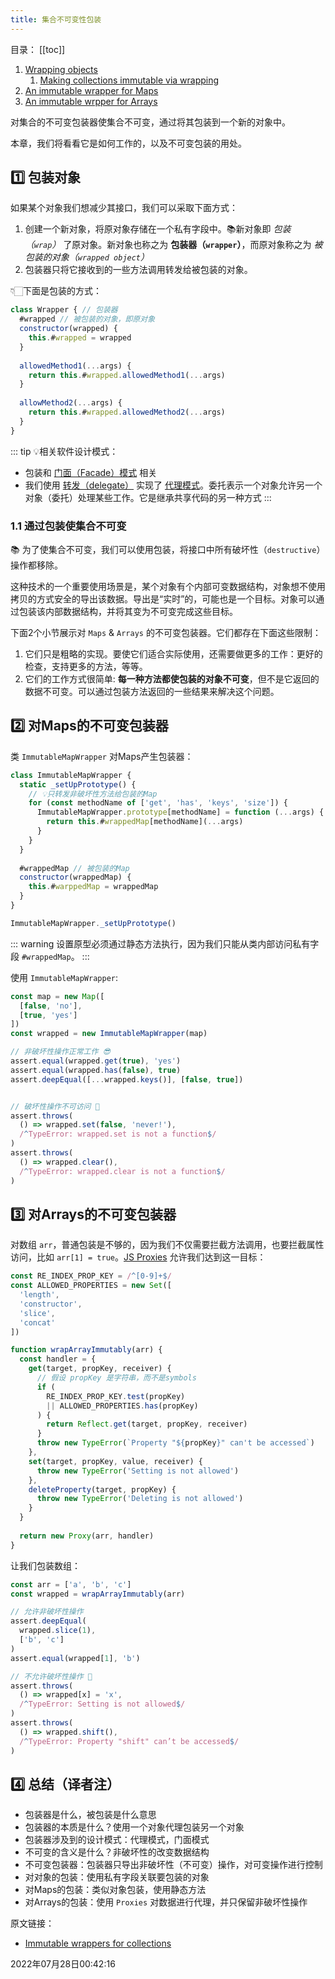 ```yaml
---
title: 集合不可变性包装
---
```

目录：
[[toc]]

1. [Wrapping objects](#1)
   1. [Making collections immutable via wrapping](#1.1)
2. [An immutable wrapper for Maps](#2)
3. [An immutable wrpper for Arrays](#3)

对集合的不可变包装器使集合不可变，通过将其包装到一个新的对象中。

本章，我们将看看它是如何工作的，以及不可变包装的用处。



<p id="1"></p>


## 1️⃣ 包装对象

如果某个对象我们想减少其接口，我们可以采取下面方式：

1. 创建一个新对象，将原对象存储在一个私有字段中。📚新对象即 *包装（`wrap`）* 了原对象。新对象也称之为 **包装器（`wrapper`）**，而原对象称之为 *被包装的对象（`wrapped object`）*
2. 包装器只将它接收到的一些方法调用转发给被包装的对象。

👇🏻下面是包装的方式：

```js {1-2,8}
class Wrapper { // 包装器
  #wrapped // 被包装的对象，即原对象
  constructor(wrapped) {
    this.#wrapped = wrapped
  }
  
  allowedMethod1(...args) {
    return this.#wrapped.allowedMethod1(...args)
  }
  
  allowMethod2(...args) {
    return this.#wrapped.allowedMethod2(...args)
  }
}
```
::: tip
💡相关软件设计模式：

- 包装和 [门面（Facade）模式](https://en.wikipedia.org/wiki/Facade_pattern) 相关
- 我们使用 [转发（delegate）](https://en.wikipedia.org/wiki/Forwarding_(object-oriented_programming)) 实现了 [代理模式](https://en.wikipedia.org/wiki/Delegation_pattern)。委托表示一个对象允许另一个对象（委托）处理某些工作。它是继承共享代码的另一种方式
:::

<p id="1.1"></p>

### 1.1 通过包装使集合不可变

📚 为了使集合不可变，我们可以使用包装，将接口中所有破坏性（`destructive`）操作都移除。

这种技术的一个重要使用场景是，某个对象有个内部可变数据结构，对象想不使用拷贝的方式安全的导出该数据。导出是“实时”的，可能也是一个目标。对象可以通过包装该内部数据结构，并将其变为不可变完成这些目标。

下面2个小节展示对 `Maps` & `Arrays` 的不可变包装器。它们都存在下面这些限制：

1. 它们只是粗略的实现。要使它们适合实际使用，还需要做更多的工作：更好的检查，支持更多的方法，等等。
2. 它们的工作方式很简单: **每一种方法都使包装的对象不可变**，但不是它返回的数据不可变。可以通过包装方法返回的一些结果来解决这个问题。


<p id="2"></p>

## 2️⃣ 对Maps的不可变包装器

类 `ImmutableMapWrapper` 对Maps产生包装器：

```js {3,11,17}
class ImmutableMapWrapper {
  static _setUpPrototype() {
    // 💡只转发非破坏性方法给包装的Map
    for (const methodName of ['get', 'has', 'keys', 'size']) {
      ImmutableMapWrapper.prototype[methodName] = function (...args) {
        return this.#wrappedMap[methodName](...args)
      }
    }
  }
  
  #wrappedMap // 被包装的Map
  constructor(wrappedMap) {
    this.#warppedMap = wrappedMap
  }
}

ImmutableMapWrapper._setUpPrototype()
```
::: warning
设置原型必须通过静态方法执行，因为我们只能从类内部访问私有字段 `#wrappedMap`。
:::

使用 `ImmutableMapWrapper`:

```js {7,13}
const map = new Map([
  [false, 'no'],
  [true, 'yes']
])
const wrapped = new ImmutableMapWrapper(map)

// 非破坏性操作正常工作 😎
assert.equal(wrapped.get(true), 'yes')
assert.equal(wrapped.has(false), true)
assert.deepEqual([...wrapped.keys()], [false, true])


// 破坏性操作不可访问 🚫
assert.throws(
  () => wrapped.set(false, 'never!'),
  /^TypeError: wrapped.set is not a function$/
)
assert.throws(
  () => wrapped.clear(),
  /^TypeError: wrapped.clear is not a function$/
)
```



<p id="3"></p>

## 3️⃣ 对Arrays的不可变包装器

对数组 `arr`，普通包装是不够的，因为我们不仅需要拦截方法调用，也要拦截属性访问，比如 `arr[1] = true`。[JS Proxies](https://exploringjs.com/es6/ch_proxies.html) 允许我们达到这一目标：

```js {9-30}
const RE_INDEX_PROP_KEY = /^[0-9]+$/
const ALLOWED_PROPERTIES = new Set([
  'length',
  'constructor',
  'slice',
  'concat'
])

function wrapArrayImmutably(arr) {
  const handler = {
    get(target, propKey, receiver) {
      // 假设 propKey 是字符串，而不是symbols
      if (
        RE_INDEX_PROP_KEY.test(propKey)
        || ALLOWED_PROPERTIES.has(propKey)
      ) {
        return Reflect.get(target, propKey, receiver)
      }
      throw new TypeError(`Property "${propKey}" can't be accessed`)
    },
    set(target, propKey, value, receiver) {
      throw new TypeError('Setting is not allowed')
    },
    deleteProperty(target, propKey) {
      throw new TypeError('Deleting is not allowed')
    }
  }
  
  return new Proxy(arr, handler)
}
```

让我们包装数组：

```js {4,11}
const arr = ['a', 'b', 'c']
const wrapped = wrapArrayImmutably(arr)

// 允许非破坏性操作
assert.deepEqual(
  wrapped.slice(1),
  ['b', 'c']
)
assert.equal(wrapped[1], 'b')

// 不允许破坏性操作 🚫
assert.throws(
  () => wrapped[x] = 'x',
  /^TypeError: Setting is not allowed$/
)
assert.throws(
  () => wrapped.shift(),
  /^TypeError: Property "shift" can’t be accessed$/
)
```

## 4️⃣ 总结（译者注）

- 包装器是什么，被包装是什么意思
- 包装器的本质是什么？使用一个对象代理包装另一个对象
- 包装器涉及到的设计模式：代理模式，门面模式
- 不可变的含义是什么？非破坏性的改变数据结构
- 不可变包装器：包装器只导出非破坏性（不可变）操作，对可变操作进行控制
- 对对象的包装：使用私有字段关联要包装的对象
- 对Maps的包装：类似对象包装，使用静态方法
- 对Arrays的包装：使用 `Proxies` 对数据进行代理，并只保留非破坏性操作



原文链接：

- [Immutable wrappers for collections](https://exploringjs.com/deep-js/ch_immutable-collection-wrappers.html)

2022年07月28日00:42:16